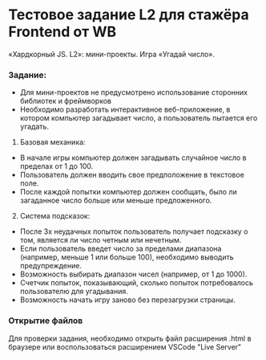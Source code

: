 # Тестовое задание L2 для стажёра Frontend от WB

«Хардкорный JS. L2»: мини-проекты. Игра «Угадай число».

### Задание:

- Для мини-проектов не предусмотрено использование сторонних библиотек и
  фреймворков
- Необходимо разработать интерактивное веб-приложение, в котором компьютер
  загадывает число, а пользователь пытается его угадать.

1. Базовая механика:

- В начале игры компьютер должен загадывать случайное число в пределах от 1
  до 100.
- Пользователь должен вводить свое предположение в текстовое поле.
- После каждой попытки компьютер должен сообщать, было ли загаданное число
  больше или меньше предложенного.

2. Система подсказок:

- После 3х неудачных попыток пользователь получает подсказку о том, является ли
  число четным или нечетным.
- Если пользователь введет число за пределами диапазона (например, меньше 1 или
  больше 100), необходимо выводить предупреждение.
- Возможность выбирать диапазон чисел (например, от 1 до 1000).
- Счетчик попыток, показывающий, сколько попыток потребовалось пользователю для
  угадывания.
- Возможность начать игру заново без перезагрузки страницы.

### Открытие файлов

Для проверки задания, необходимо открыть файл расширения .html в браузере или
воспользоваться расширением VSCode "Live Server"
